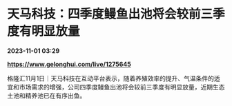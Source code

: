 # 天马科技：四季度鳗鱼出池将会较前三季度有明显放量

**2023-11-01 03:29**

**https://www.gelonghui.com/live/1275645**

格隆汇11月1日｜天马科技在互动平台表示，随着养殖效率的提升、气温条件的适宜和市场需求的增强，公司四季度鳗鱼出池将会较前三季度有明显放量，近期生态土池和精养池已在有序出鱼。